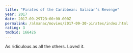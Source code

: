 ```yaml
---
title: "Pirates of the Caribbean: Salazar’s Revenge"
year: 2017
date: 2017-09-29T23:00:00.000Z
permalink: /almanac/movies/2017-09-30-pirates/index.html
rating: 3
tmdbid: 166426
---
```


As ridiculous as all the others. Loved it.